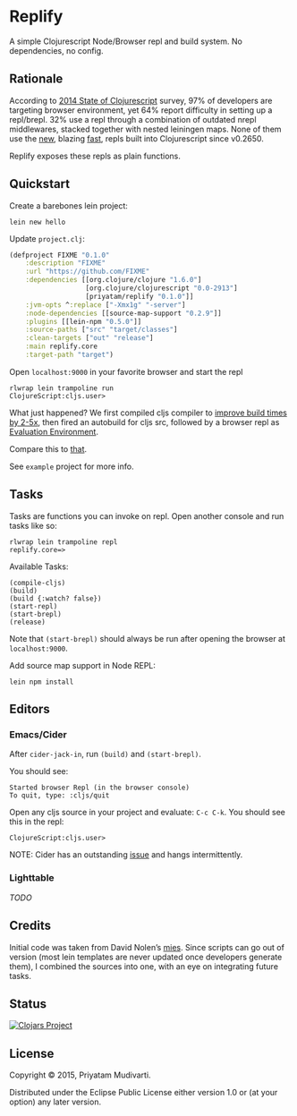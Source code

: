 Replify
=======

A simple Clojurescript Node/Browser repl and build system. No dependencies, no config.

## Rationale

According to [2014 State of Clojurescript](https://cognitect.wufoo.com/reports/state-of-clojurescript-2014-results/)
survey, 97% of developers are targeting browser environment, yet 64% report difficulty in setting up a repl/brepl.
32% use a repl through a combination of outdated nrepl middlewares, stacked together with nested leiningen maps.
None of them use the [new](http://swannodette.github.io/2014/12/29/nodejs-of-my-dreams/), blazing [fast](http://swannodette.github.io/2015/01/02/the-essence-of-clojurescript-redux/), repls built into Clojurescript since v0.2650.

Replify exposes these repls as plain functions.

## Quickstart

Create a barebones lein project:

	lein new hello

Update `project.clj`:

```clojure
(defproject FIXME "0.1.0"
	:description "FIXME"
	:url "https://github.com/FIXME"
	:dependencies [[org.clojure/clojure "1.6.0"]
	               [org.clojure/clojurescript "0.0-2913"]
	               [priyatam/replify "0.1.0"]]
	:jvm-opts ^:replace ["-Xmx1g" "-server"]
	:node-dependencies [[source-map-support "0.2.9"]]
  	:plugins [[lein-npm "0.5.0"]]
	:source-paths ["src" "target/classes"]
	:clean-targets ["out" "release"]
	:main replify.core
	:target-path "target")
```

Open `localhost:9000` in your favorite browser and start the repl

	rlwrap lein trampoline run
	ClojureScript:cljs.user>
	
What just happened? We first compiled cljs compiler to [improve build times by 2-5x](http://swannodette.github.io/2014/12/29/nodejs-of-my-dreams/), then fired an autobuild for cljs src, followed by a browser repl as [Evaluation Environment](https://github.com/clojure/clojurescript/wiki/The-REPL-and-Evaluation-Environments#browser-as-evaluation-environment).

Compare this to [that](https://github.com/plexus/chestnut/blob/master/src/leiningen/new/chestnut/project.clj).

See `example` project for more info.

## Tasks

Tasks are functions you can invoke on repl. Open another console and run tasks like so:

	rlwrap lein trampoline repl
	replify.core=>

Available Tasks:

	(compile-cljs)
	(build)
	(build {:watch? false})
	(start-repl)
	(start-brepl)
	(release)

Note that `(start-brepl)` should always be run after opening the browser at  `localhost:9000`.

Add source map support in Node REPL:

	lein npm install

## Editors

### Emacs/Cider

After `cider-jack-in`, run `(build)` and `(start-brepl)`.

You should see:

	Started browser Repl (in the browser console)
	To quit, type: :cljs/quit

Open any cljs source in your project and evaluate: `C-c C-k`. You should see this in the repl:

	ClojureScript:cljs.user>

NOTE: Cider has an outstanding [issue](https://github.com/clojure-emacs/cider/issues/939) and hangs intermittently.

### Lighttable

_TODO_

## Credits

Initial code was taken from David Nolen’s [mies](https://github.com/swannodette/mies/tree/master/src/leiningen/new/mies).
Since scripts can go out of version (most lein templates are never updated once developers generate them), I combined the
sources into one, with an eye on integrating future tasks.

## Status

[![Clojars Project](http://clojars.org/priyatam/replify/latest-version.svg)](http://clojars.org/priyatam/replify)

## License

Copyright © 2015, Priyatam Mudivarti.

Distributed under the Eclipse Public License either version 1.0 or (at your option) any later version.

